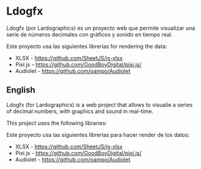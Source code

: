 ﻿Ldogfx
======

Ldogfx (por Lardographics) es un proyecto web que permite visualizar
una serie de números decimales con gráficos y sonido en tiempo real.

Este proyecto usa las siguientes librerías for rendering the data:

* XLSX - https://github.com/SheetJS/js-xlsx
* Pixi.js - https://github.com/GoodBoyDigital/pixi.js/
* Audiolet - https://github.com/oampo/Audiolet

English
-------

Ldogfx (for Lardographics) is a web project that allows to visualie
a series of decimal numbers, with graphics and sound in real-time.

This project uses the following libraries:

Este proyecto usa las siguientes librerías para hacer render de
los datos:

* XLSX - https://github.com/SheetJS/js-xlsx
* Pixi.js - https://github.com/GoodBoyDigital/pixi.js/
* Audiolet - https://github.com/oampo/Audiolet